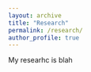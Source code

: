```yaml
---
layout: archive
title: "Research"
permalink: /research/
author_profile: true
---
```


My researhc is blah 